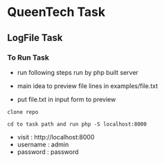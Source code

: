 # QueenTech Task
## LogFile Task

### To Run Task
- run following steps run by php built server

- main idea to preview file lines in examples/file.txt
- put file.txt in input form to preview
```
clone repo  
```
```
cd to task path and run php -S localhost:8000 
```


- visit : http://localhost:8000
- username : admin
- password : password
  
